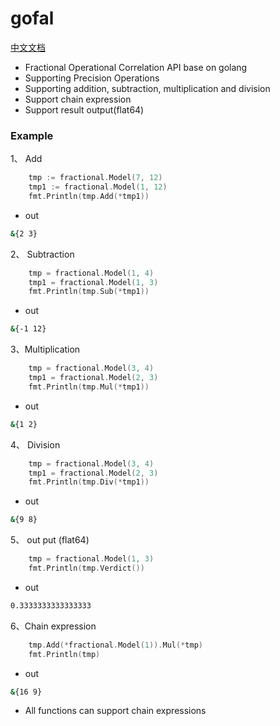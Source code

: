 # gofal

[中文文档](README_zh_cn.md)

- Fractional Operational Correlation API base on golang
- Supporting Precision Operations
- Supporting addition, subtraction, multiplication and division
- Support chain expression
- Support result output(flat64)

### Example


1、 Add 

```go
	tmp := fractional.Model(7, 12)
	tmp1 := fractional.Model(1, 12)
	fmt.Println(tmp.Add(*tmp1))
```

- out
```sh
&{2 3}
```

2、 Subtraction 

```go
	tmp = fractional.Model(1, 4)
	tmp1 = fractional.Model(1, 3)
	fmt.Println(tmp.Sub(*tmp1))
```

- out
```sh
&{-1 12}
```

3、Multiplication

```go
	tmp = fractional.Model(3, 4)
	tmp1 = fractional.Model(2, 3)
	fmt.Println(tmp.Mul(*tmp1))
```

- out
```sh
&{1 2}
```

4、 Division

```go
	tmp = fractional.Model(3, 4)
	tmp1 = fractional.Model(2, 3)
	fmt.Println(tmp.Div(*tmp1))
```

- out
```sh
&{9 8}
```

5、 out put (flat64) 

```go
    tmp = fractional.Model(1, 3)
	fmt.Println(tmp.Verdict())
```

- out
```sh
0.3333333333333333
```

6、Chain expression

```go
	tmp.Add(*fractional.Model(1)).Mul(*tmp)
	fmt.Println(tmp)
```

- out
```sh
&{16 9}
```
- All functions can support chain expressions
